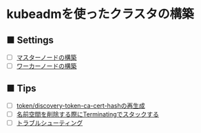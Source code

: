 # kubeadmを使ったクラスタの構築
## ■ Settings
- [ ] [マスターノードの構築](master_node)
- [ ] [ワーカーノードの構築](worker_node)

## ■ Tips
- [ ] [token/discovery-token-ca-cert-hashの再生成](regenerate_token)
- [ ] [名前空間を削除する際にTerminatingでスタックする](namespaces_stuck_in_terminating_state)
- [ ] [トラブルシューティング](troubleshooting)
